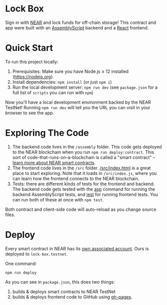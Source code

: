 # Lock Box

Sign in with [NEAR] and lock funds for off-chain storage!
This contract and app were built with an [AssemblyScript] backend and a [React] frontend.

# Quick Start

To run this project locally:

1. Prerequisites: Make sure you have Node.js ≥ 12 installed (https://nodejs.org).
2. Install dependencies: `npm install` (or just `npm i`)
3. Run the local development server: `npm run dev` (see `package.json` for a
   full list of `scripts` you can run with `npm`)

Now you'll have a local development environment backed by the NEAR TestNet!
Running `npm run dev` will tell you the URL you can visit in your browser to see the app.

# Exploring The Code

1. The backend code lives in the `/assembly` folder. This code gets deployed to
   the NEAR blockchain when you run `npm run deploy:contract`. This sort of
   code-that-runs-on-a-blockchain is called a "smart contract" – [learn more
   about NEAR smart contracts][smart contract docs].
2. The frontend code lives in the `/src` folder.
   [/src/index.html](/src/index.html) is a great place to start exploring. Note
   that it loads in `/src/index.js`, where you can learn how the frontend
   connects to the NEAR blockchain.
3. Tests: there are different kinds of tests for the frontend and backend. The
   backend code gets tested with the [asp] command for running the backend
   AssemblyScript tests, and [jest] for running frontend tests. You can run
   both of these at once with `npm test`.

Both contract and client-side code will auto-reload as you change source files.

# Deploy

Every smart contract in NEAR has its [own associated account][near accounts]. Ours is deployed to `lock-box.testnet`.

One command:

    npm run deploy

As you can see in `package.json`, this does two things:

1. builds & deploys smart contracts to NEAR TestNet
2. builds & deploys frontend code to GitHub using [gh-pages].

[near]: https://nearprotocol.com/
[yarn]: https://yarnpkg.com/
[assemblyscript]: https://docs.assemblyscript.org/
[react]: https://reactjs.org
[smart contract docs]: https://docs.nearprotocol.com/docs/roles/developer/contracts/assemblyscript
[asp]: https://www.npmjs.com/package/@as-pect/cli
[jest]: https://jestjs.io/
[near accounts]: https://docs.nearprotocol.com/docs/concepts/account
[near wallet]: https://wallet.nearprotocol.com
[near-cli]: https://github.com/nearprotocol/near-cli
[cli]: https://www.w3schools.com/whatis/whatis_cli.asp
[create-near-app]: https://github.com/nearprotocol/create-near-app
[gh-pages]: https://github.com/tschaub/gh-pages
